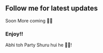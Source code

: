 ## Follow me for latest updates 

Soon More coming 🤟😎


### Enjoy!!

Abhi toh Party Shuru hui he 🤟😎!

